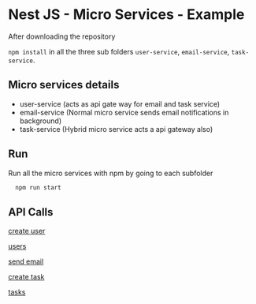 
# Nest JS - Micro Services - Example

After downloading the repository

`npm install` in all the three sub folders `user-service`, `email-service`, `task-service`.




## Micro services details

- user-service (acts as api gate way for email and task service)
- email-service (Normal micro service sends email notifications in background)
- task-service (Hybrid micro service acts a api gateway also)


## Run

Run all the micro services with npm by going to each subfolder


```bash
  npm run start
```
    
## API Calls

[create user](http://localhost:3000/create-user)

[users](http://localhost:3000/users)

[send email](http://localhost:3000/send-email) 

[create task](http://localhost:3000/create-task)

[tasks](http://localhost:3000/tasks)
